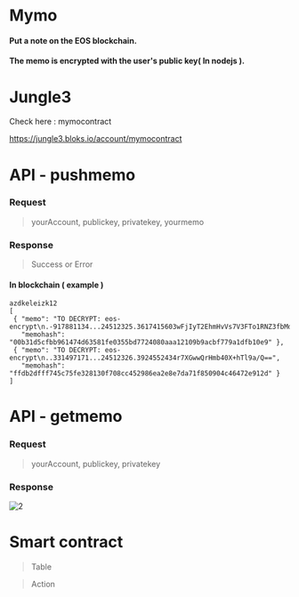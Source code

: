 Mymo
=======
#### Put a note on the EOS blockchain.

#### The memo is encrypted with the user's public key( In nodejs ).



Jungle3
=====
Check here : mymocontract

https://jungle3.bloks.io/account/mymocontract

API - pushmemo
=========
### Request
> yourAccount, publickey, privatekey, yourmemo 

### Response
> Success or Error

#### In blockchain ( example )
```
azdkeleizk12	
[
 { "memo": "TO DECRYPT: eos-encrypt\n.-917881134...24512325.3617415603wFjIyT2EhmHvVs7V3FTo1RNZ3fbMd0fO+HTSs64cHsE=", 
   "memohash": "00b31d5cfbb961474d63581fe0355bd7724080aaa12109b9acbf779a1dfb10e9" },
 { "memo": "TO DECRYPT: eos-encrypt\n..331497171...24512326.3924552434r7XGwwQrHmb40X+hTl9a/Q==", 
   "memohash": "ffdb2dfff745c75fe328130f708cc452986ea2e8e7da71f850904c46472e912d" } 
]
```

API - getmemo
=========
### Request
> yourAccount, publickey, privatekey

### Response
![2](https://user-images.githubusercontent.com/72970043/100400927-55a6f000-309b-11eb-9d8a-e9747c449fba.PNG)




Smart contract
=============
> Table

> Action




